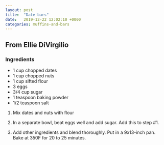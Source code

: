 ```yaml
---
layout: post
title:  "Date bars"
date:   2019-12-22 12:02:10 +0000
categories: muffins-and-bars
---
```


## From Ellie DiVirgilio
### Ingredients
* 1 cup chopped dates
* 1 cup chopped nuts
* 1 cup sifted flour
* 3 eggs
* 3/4 cup sugar
* 1 teaspoon baking powder
* 1/2 teaspoon salt


1. Mix dates and nuts with flour

2. In a separate bowl, beat eggs well and add sugar. Add this to step #1.

3. Add other ingredients and blend thoroughly. Put in a 9x13-inch pan. Bake at 350F for 20 to 25 minutes.
